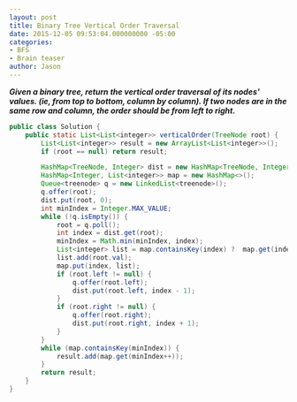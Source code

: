 ```yaml
---
layout: post
title: Binary Tree Vertical Order Traversal
date: 2015-12-05 09:53:04.000000000 -05:00
categories:
- BFS
- Brain teaser
author: Jason
---
```

<p><strong><em>Given a binary tree, return the vertical order traversal of its nodes' values. (ie, from top to bottom, column by column). If two nodes are in the same row and column, the order should be from left to right.</em></strong></p>


``` java
public class Solution {
    public static List<List<integer>> verticalOrder(TreeNode root) {
        List<List<integer>> result = new ArrayList<List<integer>>();
        if (root == null) return result;

        HashMap<TreeNode, Integer> dist = new HashMap<TreeNode, Integer>();
        HashMap<Integer, List<integer>> map = new HashMap<>();
        Queue<treenode> q = new LinkedList<treenode>();
        q.offer(root);
        dist.put(root, 0);
        int minIndex = Integer.MAX_VALUE;
        while (!q.isEmpty()) {
            root = q.poll();
            int index = dist.get(root);
            minIndex = Math.min(minIndex, index);
            List<integer> list = map.containsKey(index) ?  map.get(index) : new ArrayList<>();
            list.add(root.val);
            map.put(index, list);
            if (root.left != null) {
                q.offer(root.left);
                dist.put(root.left, index - 1);
            }
            if (root.right != null) {
                q.offer(root.right);
                dist.put(root.right, index + 1);
            }
        }
        while (map.containsKey(minIndex)) {
            result.add(map.get(minIndex++));
        }
        return result;
    }
}
```
